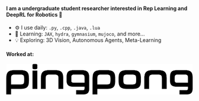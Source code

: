 #### I am a undergraduate student researcher interested in Rep Learning and DeepRL for Robotics 🤖

- ⚙️ I use daily: `.py`, `.cpp`, `.java`, `.lua`
- 📝 Learning: `JAX`, `hydra`, `gymnasium`, `mujoco`, and more...
- 💡 Exploring: 3D Vision, Autonomous Agents, Meta-Learning

#### Worked at:
[![PingPong Robotics](./roborisen.png)](https://roborisen.com/company/education.php)
